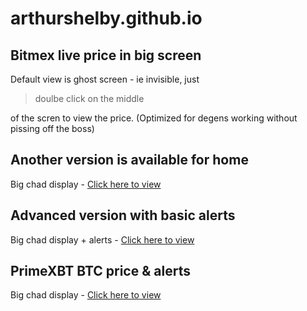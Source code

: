 # arthurshelby.github.io
## Bitmex live price in big screen

Default view is ghost screen - ie invisible, just 

> doulbe click on the middle

 of the scren to view the price. (Optimized for degens working without pissing off the boss) 

## Another version is available for home 
 Big chad display - [Click here to view](https://arthurshelby.github.io/normal.html)


## Advanced version with basic alerts 
 Big chad display + alerts - [Click here to view](https://arthurshelby.github.io/advanced.html)

## PrimeXBT BTC price & alerts
 Big chad display - [Click here to view](https://arthurshelby.github.io/primexbt_advanced.html)
